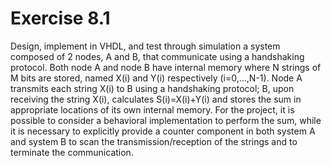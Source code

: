 # Exercise 8.1
Design, implement in VHDL, and test through simulation a system composed of 2 nodes, A and B, that communicate using a handshaking protocol. Both node A and node B have internal memory where N strings of M bits are stored, named X(i) and Y(i) respectively (i=0,…,N-1). Node A transmits each string X(i) to B using a handshaking protocol; B, upon receiving the string X(i), calculates S(i)=X(i)+Y(i) and stores the sum in appropriate locations of its own internal memory. For the project, it is possible to consider a behavioral implementation to perform the sum, while it is necessary to explicitly provide a counter component in both system A and system B to scan the transmission/reception of the strings and to terminate the communication.